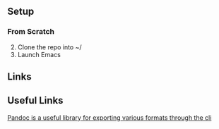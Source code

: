 ## Setup
### From Scratch
2. Clone the repo into ~/
3. Launch Emacs
## Links
## Useful Links
[Pandoc is a useful library for exporting various formats through the cli](https://pandoc.org/)
